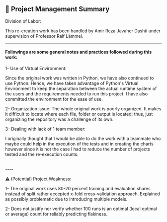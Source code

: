 ## 📝 Project Management Summary

Division of Labor:

This re-creation work has been handled by Amir Reza Javaher Dashti
under supervision of Professor Ralf Lämmel.


---

#### Followings are some general notes and practices followed during this work:

1- Use of Virtual Environment:

Since the original work was written in Python,
we have also continued to use Python. Hence, we have taken advantage of Python's Virtual Environment to keep
the separation between the actual runtime system of the users and the requirements needed to run this project.
I have also committed the environment for the ease of use.

2- Organization issue:
The whole original work is poorly organized. It makes it difficult to locate where each file, folder or output is located; thus, just
 organizing the repository was a challenge of its own.

3- Dealing with lack of 1 team member:

I originally thought that I would be able to do the work with a teammate who maybe could help in the execution of the tests and
in creating the charts however since it is not the case I had to reduce the number of projects tested and the re-execution counts.

<br/>
----
<br/>

⚠ (Potential)️ Project Weakness:

1- The original work uses 80-20 percent training and evaluation shares instead of split rather accepted x-fold cross-validation approach. Explained as possibly problematic due to introducing multiple models.

2- Does not justify nor verify whether 100 runs is an optimal (local optimal or average) count for reliably predicting flakiness.